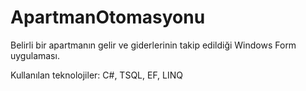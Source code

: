 # ApartmanOtomasyonu
Belirli bir apartmanın gelir ve giderlerinin takip edildiği Windows Form uygulaması.

Kullanılan teknolojiler: C#, TSQL, EF, LINQ
